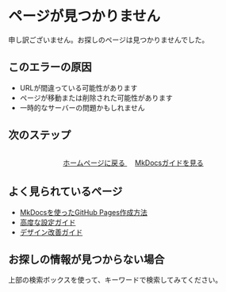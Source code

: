 # ページが見つかりません

申し訳ございません。お探しのページは見つかりませんでした。

## このエラーの原因

- URLが間違っている可能性があります
- ページが移動または削除された可能性があります
- 一時的なサーバーの問題かもしれません

## 次のステップ

<div class="md-typeset" style="text-align: center; margin: 2rem 0;">
    <a href="/" class="md-button md-button--primary">
        ホームページに戻る
    </a>
    <a href="/Tips/Mkdocs/mkdocsメモ/" class="md-button">
        MkDocsガイドを見る
    </a>
</div>

## よく見られているページ

- [MkDocsを使ったGitHub Pages作成方法](/Tips/Mkdocs/mkdocsを使ったGitHubPages/)
- [高度な設定ガイド](/Tips/Mkdocs/高度な設定/)
- [デザイン改善ガイド](/Tips/Mkdocs/デザイン改善ガイド/)

## お探しの情報が見つからない場合

上部の検索ボックスを使って、キーワードで検索してみてください。

<style>
.md-content {
    text-align: center;
    min-height: 60vh;
    display: flex;
    flex-direction: column;
    justify-content: center;
}

.md-content h1 {
    font-size: 3rem;
    color: var(--md-default-fg-color--light);
    margin-bottom: 1rem;
}

.md-content h2 {
    font-size: 1.5rem;
    margin: 2rem 0 1rem 0;
}

.md-button {
    margin: 0.5rem;
}
</style>

<script>
// リダイレクト設定はmkdocs-redirectsプラグインに移行しました
// 以下は将来の参考用にコメントアウトして残します
/*
const redirects = {
    // mkdocs-redirectsプラグインに移行済み
};
*/
</script>